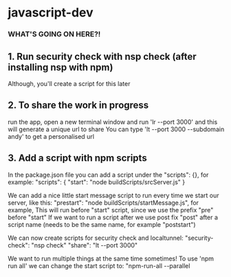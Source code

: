 # javascript-dev

### WHAT'S GOING ON HERE?!


## 1. Run security check with nsp check (after installing nsp with npm)
Although, you'll create a script for this later

## 2. To share the work in progress
run the app, open a new terminal window and run 'lr --port 3000'
and this will generate a unique url to share
You can type 'lt --port 3000 --subdomain andy' to get a personalised url

## 3. Add a script with npm scripts
In the package.json file you can add a script under the "scripts": {}, for example:
"scripts": {
    "start": "node buildScripts/srcServer.js"
}

We can add a nice little start message script to run every time we start our server, like this:
"prestart": "node buildScripts/startMessage.js", for example,
This will run before "start" script, since we use the prefix "pre" before "start"
If we want to run a script after we use post fix "post" after a script name
(needs to be the same name, for example "poststart")

We can now create scripts for security check and localtunnel:
"security-check": "nsp check"
"share": "lt --port 3000"

We want to run multiple things at the same time sometimes!
To use 'npm run all' we can change the start script to: "npm-run-all --parallel <script> <script>"
For example "npm-run-all --parallel security-check open-src"
(To run "silently" type: npm start -s)


@see package.json for all scripts

## 4. Transpilers?!

Babel to transpile the latest version of javascript down to ES5 (for those who don't support ES6)
Add a .babelrc file and add
{
    "presets":["latest"]
}

To use babel we need to add it to our package.json file, specifically to the prestart script:
"prestart": "babel-node buildSc...."
We can use it for our src server(srcServer.js) too:
"open-src": "babel-node buildScript..." and now we can use ES syntax, like import express from 'express';

## 5. Bundling
Nowadays you need to bundle up code that the browser can consume,
but you can also use a bundler create different file structures

# 5.1 Module format
ES6 modules is a standardized, statically analyzable
(improved autocomplete, intelligent refactoring, fail fast, tree shaking)
Tree shaking = dead code elimination
ES6 is easy to read (named imports, defaults exports)

# 5.2 The bundler -- Webpack
Webpack bundle all our assets up into a single file that runs in our target environment, for example the web.
We will configure webpack in a js file (like webpack.config.js)

@see webpack.config.dev.js

# 5.3 Configure express to use webpack



